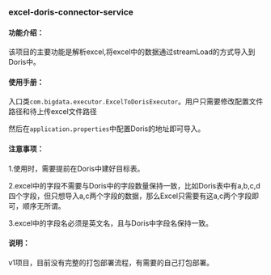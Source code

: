 ###                        excel-doris-connector-service

#### 功能介绍：

该项目的主要功能是解析excel,将excel中的数据通过streamLoad的方式导入到Doris中。

#### 使用手册：

入口类`com.bigdata.executor.ExcelToDorisExecutor`。用户只需要修改配置文件路径和待上传excel文件路径

然后在`application.properties`中配置Doris的地址即可导入。

#### 注意事项：

1.使用时，需要提前在Doris中建好目标表。

2.excel中的字段不需要与Doris中的字段数量保持一致，比如Doris表中有a,b,c,d四个字段，但只想导入a,c两个字段的数据，那么Excel只需要有这a,c两个字段即可，顺序无所谓。

3.excel中的字段名必须是英文名，且与Doris中字段名保持一致。

#### 说明：

v1项目，目前没有完整的打包部署流程，有需要的自己打包部署。